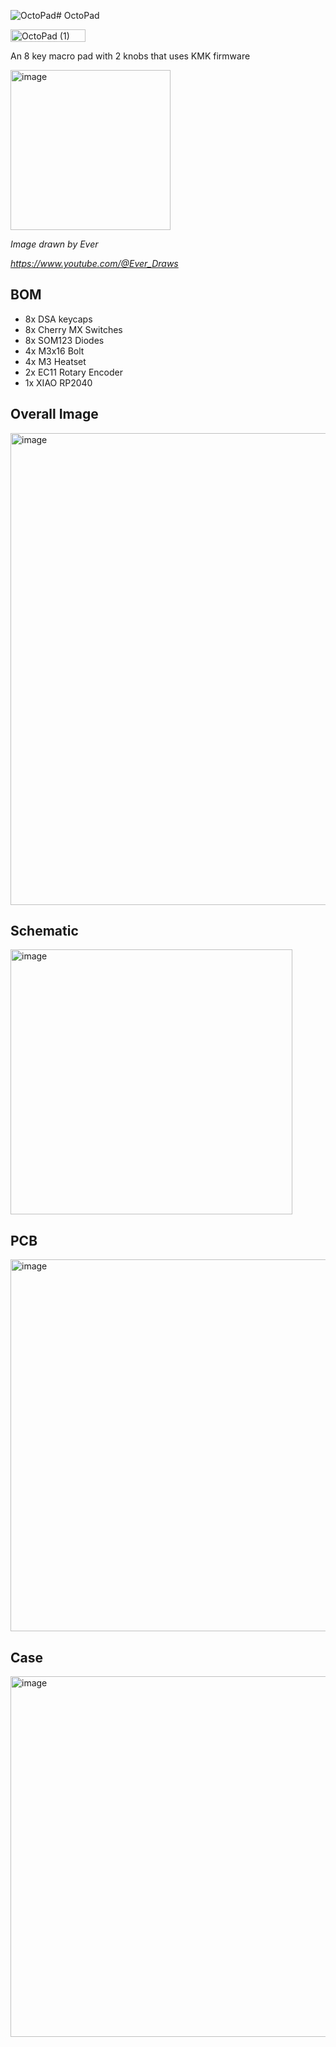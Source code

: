 ![OctoPad](https://github.com/user-attachments/assets/1193707e-901a-4e4b-8017-6df1a8db1db8)# OctoPad


<img width="120" height="20" alt="OctoPad (1)" src="https://github.com/user-attachments/assets/12f9c6e6-bd63-445b-828b-dce532979076" />

An 8 key macro pad with 2 knobs that uses KMK firmware


<img width="256" height="256" alt="image" src="https://github.com/user-attachments/assets/e22eac1f-6e0b-411a-adfc-633ee79990e8" />

*Image drawn by Ever*

*https://www.youtube.com/@Ever_Draws*

## BOM
- 8x DSA keycaps
- 8x Cherry MX Switches
- 8x SOM123 Diodes
- 4x M3x16 Bolt
- 4x M3 Heatset
- 2x EC11 Rotary Encoder
- 1x XIAO RP2040

## Overall Image
<img width="1228" height="755" alt="image" src="https://github.com/user-attachments/assets/b9b62c69-31a9-4e28-a6fd-05663b9878a8" />

## Schematic
<img width="451" height="424" alt="image" src="https://github.com/user-attachments/assets/72b684b5-f960-4ca4-abbf-c04201f3b721" />

## PCB
<img width="778" height="595" alt="image" src="https://github.com/user-attachments/assets/09d44890-a00e-4b94-95e2-36e8a9790dba" />

## Case
<img width="820" height="577" alt="image" src="https://github.com/user-attachments/assets/457359fd-c0e2-4d1f-892f-53a517eecaec" />



